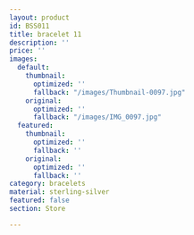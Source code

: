 ```yaml
---
layout: product
id: BSS011
title: bracelet 11
description: ''
price: ''
images:
  default:
    thumbnail:
      optimized: ''
      fallback: "/images/Thumbnail-0097.jpg"
    original:
      optimized: ''
      fallback: "/images/IMG_0097.jpg"
  featured:
    thumbnail:
      optimized: ''
      fallback: ''
    original:
      optimized: ''
      fallback: ''
category: bracelets
material: sterling-silver
featured: false
section: Store

---
```

